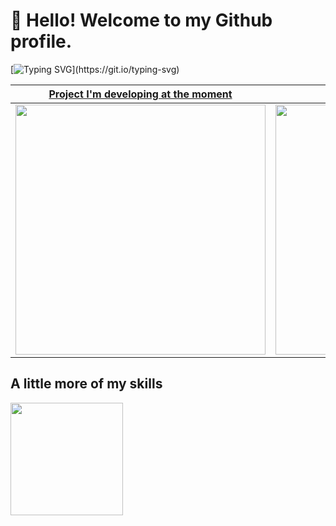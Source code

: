 # 👋 Hello! Welcome to my Github profile.

[![Typing SVG](https://readme-typing-svg.herokuapp.com?font=Fira+Code&pause=500&width=435&lines=My+name+is+Anderson;and+my+nickname+is+%22Dr+robo%22!)](https://git.io/typing-svg)

| [Project I'm developing at the moment](https://github.com/AndersonPull/DrRobo.Init) | [Project I will do again](https://github.com/AndersonPull/portfolio-anderson) | [My first game](https://github.com/AndersonPull/GAME_Flappy_Dragon)|
| --- | --- | --- |
|<img width="400" src="https://github.com/AndersonPull/DrRobo.Init/blob/main/Resources/ImgsBanners/mockup.png">|<img width="400" src="https://raw.githubusercontent.com/AndersonPull/portfolio-anderson/main/Portfolio/.imagesREADME/Captura%20de%20Tela%202022-09-20%20às%2021.49.42.png">|<img width="200" src="https://github.com/SM4UG/GAME_Flappy_Dragon/blob/master/FlappyDragon/imageR/FDGif.gif">|

## A little more of my skills 
<img height="180em" src="https://github-readme-stats.vercel.app/api/top-langs/?username=AndersonPull&layout=compact&langs_count=7&theme=dracula"/>
